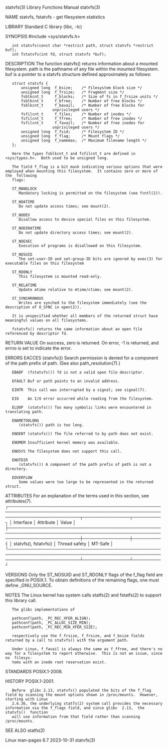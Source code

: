 statvfs(3)							   Library Functions Manual							    statvfs(3)

NAME
       statvfs, fstatvfs - get filesystem statistics

LIBRARY
       Standard C library (libc, -lc)

SYNOPSIS
       #include <sys/statvfs.h>

       int statvfs(const char *restrict path, struct statvfs *restrict buf);
       int fstatvfs(int fd, struct statvfs *buf);

DESCRIPTION
       The  function  statvfs()	 returns  information  about  a mounted filesystem.  path is the pathname of any file within the mounted filesystem.  buf is a
       pointer to a statvfs structure defined approximately as follows:

	   struct statvfs {
	       unsigned long  f_bsize;	  /* Filesystem block size */
	       unsigned long  f_frsize;	  /* Fragment size */
	       fsblkcnt_t     f_blocks;	  /* Size of fs in f_frsize units */
	       fsblkcnt_t     f_bfree;	  /* Number of free blocks */
	       fsblkcnt_t     f_bavail;	  /* Number of free blocks for
					     unprivileged users */
	       fsfilcnt_t     f_files;	  /* Number of inodes */
	       fsfilcnt_t     f_ffree;	  /* Number of free inodes */
	       fsfilcnt_t     f_favail;	  /* Number of free inodes for
					     unprivileged users */
	       unsigned long  f_fsid;	  /* Filesystem ID */
	       unsigned long  f_flag;	  /* Mount flags */
	       unsigned long  f_namemax;  /* Maximum filename length */
	   };

       Here the types fsblkcnt_t and fsfilcnt_t are defined in <sys/types.h>.  Both used to be unsigned long.

       The field f_flag is a bit mask indicating various options that were employed when mounting this filesystem.  It contains zero or more of the  following
       flags:

       ST_MANDLOCK
	      Mandatory locking is permitted on the filesystem (see fcntl(2)).

       ST_NOATIME
	      Do not update access times; see mount(2).

       ST_NODEV
	      Disallow access to device special files on this filesystem.

       ST_NODIRATIME
	      Do not update directory access times; see mount(2).

       ST_NOEXEC
	      Execution of programs is disallowed on this filesystem.

       ST_NOSUID
	      The set-user-ID and set-group-ID bits are ignored by exec(3) for executable files on this filesystem

       ST_RDONLY
	      This filesystem is mounted read-only.

       ST_RELATIME
	      Update atime relative to mtime/ctime; see mount(2).

       ST_SYNCHRONOUS
	      Writes are synched to the filesystem immediately (see the description of O_SYNC in open(2)).

       It is unspecified whether all members of the returned struct have meaningful values on all filesystems.

       fstatvfs() returns the same information about an open file referenced by descriptor fd.

RETURN VALUE
       On success, zero is returned.  On error, -1 is returned, and errno is set to indicate the error.

ERRORS
       EACCES (statvfs()) Search permission is denied for a component of the path prefix of path.  (See also path_resolution(7).)

       EBADF  (fstatvfs()) fd is not a valid open file descriptor.

       EFAULT Buf or path points to an invalid address.

       EINTR  This call was interrupted by a signal; see signal(7).

       EIO    An I/O error occurred while reading from the filesystem.

       ELOOP  (statvfs()) Too many symbolic links were encountered in translating path.

       ENAMETOOLONG
	      (statvfs()) path is too long.

       ENOENT (statvfs()) The file referred to by path does not exist.

       ENOMEM Insufficient kernel memory was available.

       ENOSYS The filesystem does not support this call.

       ENOTDIR
	      (statvfs()) A component of the path prefix of path is not a directory.

       EOVERFLOW
	      Some values were too large to be represented in the returned struct.

ATTRIBUTES
       For an explanation of the terms used in this section, see attributes(7).
       ┌───────────────────────────────────────────────────────────────────────────────────────────────────────────────────────────┬───────────────┬─────────┐
       │ Interface														   │ Attribute	   │ Value   │
       ├───────────────────────────────────────────────────────────────────────────────────────────────────────────────────────────┼───────────────┼─────────┤
       │ statvfs(), fstatvfs()													   │ Thread safety │ MT-Safe │
       └───────────────────────────────────────────────────────────────────────────────────────────────────────────────────────────┴───────────────┴─────────┘

VERSIONS
       Only  the  ST_NOSUID  and  ST_RDONLY flags of the f_flag field are specified in POSIX.1.	 To obtain definitions of the remaining flags, one must define
       _GNU_SOURCE.

NOTES
       The Linux kernel has system calls statfs(2) and fstatfs(2) to support this library call.

       The glibc implementations of

	   pathconf(path, _PC_REC_XFER_ALIGN);
	   pathconf(path, _PC_ALLOC_SIZE_MIN);
	   pathconf(path, _PC_REC_MIN_XFER_SIZE);

       respectively use the f_frsize, f_frsize, and f_bsize fields returned by a call to statvfs() with the argument path.

       Under Linux, f_favail is always the same as f_ffree, and there's no way for a filesystem to report otherwise.  This is not an issue, since no  filesys‐
       tems with an inode root reservation exist.

STANDARDS
       POSIX.1-2008.

HISTORY
       POSIX.1-2001.

       Before  glibc 2.13, statvfs() populated the bits of the f_flag field by scanning the mount options shown in /proc/mounts.  However, starting with Linux
       2.6.36, the underlying statfs(2) system call provides the necessary information via the f_flags field, and since glibc  2.13,  the  statvfs()  function
       will use information from that field rather than scanning /proc/mounts.

SEE ALSO
       statfs(2)

Linux man-pages 6.7							  2023-10-31								    statvfs(3)
